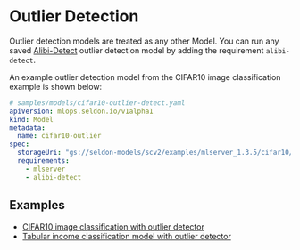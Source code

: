 # Outlier Detection

Outlier detection models are treated as any other Model. You can run any saved
[Alibi-Detect](https://github.com/SeldonIO/alibi-detect) outlier detection model
by adding the requirement `alibi-detect`.

An example outlier detection model from the CIFAR10 image classification example is shown below:

```yaml
# samples/models/cifar10-outlier-detect.yaml
apiVersion: mlops.seldon.io/v1alpha1
kind: Model
metadata:
  name: cifar10-outlier
spec:
  storageUri: "gs://seldon-models/scv2/examples/mlserver_1.3.5/cifar10/outlier-detector"
  requirements:
    - mlserver
    - alibi-detect
```

## Examples

* [CIFAR10 image classification with outlier detector](../examples/cifar10.md)
* [Tabular income classification model with outlier detector](../examples/income.md)
